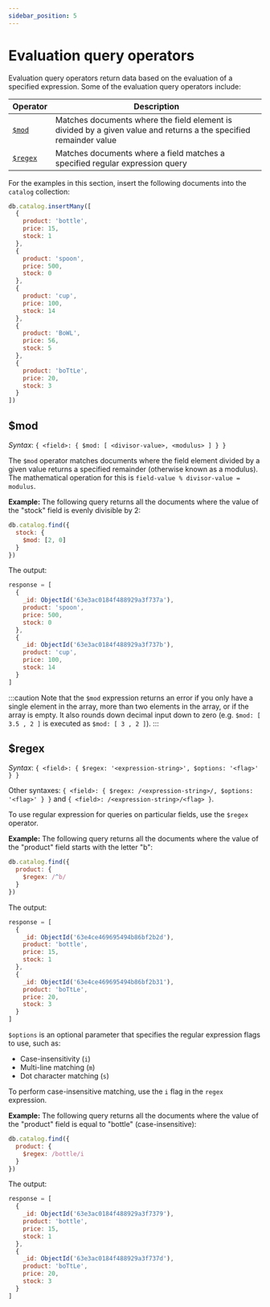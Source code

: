 ```yaml
---
sidebar_position: 5
---
```


# Evaluation query operators

Evaluation query operators return data based on the evaluation of a specified expression.
Some of the evaluation query operators include:

| Operator           | Description                                                                                                       |
| ------------------ | ----------------------------------------------------------------------------------------------------------------- |
| [`$mod`](#mod)     | Matches documents where the field element is divided by a given value and returns a the specified remainder value |
| [`$regex`](#regex) | Matches documents where a field matches a specified regular expression query                                      |

For the examples in this section, insert the following documents into the `catalog` collection:

```javascript
db.catalog.insertMany([
  {
    product: 'bottle',
    price: 15,
    stock: 1
  },
  {
    product: 'spoon',
    price: 500,
    stock: 0
  },
  {
    product: 'cup',
    price: 100,
    stock: 14
  },
  {
    product: 'BoWL',
    price: 56,
    stock: 5
  },
  {
    product: 'boTtLe',
    price: 20,
    stock: 3
  }
])
```

## $mod

_Syntax_: `{ <field>: { $mod: [ <divisor-value>, <modulus> ] } }`

The `$mod` operator matches documents where the field element divided by a given value returns a specified remainder (otherwise known as a modulus).
The mathematical operation for this is `field-value % divisor-value = modulus`.

**Example:** The following query returns all the documents where the value of the "stock" field is evenly divisible by 2:

```javascript
db.catalog.find({
  stock: {
    $mod: [2, 0]
  }
})
```

The output:

```javascript
response = [
  {
    _id: ObjectId('63e3ac0184f488929a3f737a'),
    product: 'spoon',
    price: 500,
    stock: 0
  },
  {
    _id: ObjectId('63e3ac0184f488929a3f737b'),
    product: 'cup',
    price: 100,
    stock: 14
  }
]
```

:::caution
Note that the `$mod` expression returns an error if you only have a single element in the array, more than two elements in the array, or if the array is empty.
It also rounds down decimal input down to zero (e.g. `$mod: [ 3.5 , 2 ]` is executed as `$mod: [ 3 , 2 ]`).
:::

## $regex

_Syntax_: `{ <field>: { $regex: '<expression-string>', $options: '<flag>' } }`

Other syntaxes: `{ <field>: { $regex: /<expression-string>/, $options: '<flag>' } }` and `{ <field>: /<expression-string>/<flag> }`.

To use regular expression for queries on particular fields, use the `$regex` operator.

**Example:** The following query returns all the documents where the value of the "product" field starts with the letter "b":

```javascript
db.catalog.find({
  product: {
    $regex: /^b/
  }
})
```

The output:

```javascript
response = [
  {
    _id: ObjectId('63e4ce469695494b86bf2b2d'),
    product: 'bottle',
    price: 15,
    stock: 1
  },
  {
    _id: ObjectId('63e4ce469695494b86bf2b31'),
    product: 'boTtLe',
    price: 20,
    stock: 3
  }
]
```

`$options` is an optional parameter that specifies the regular expression flags to use, such as:

- Case-insensitivity (`i`)
- Multi-line matching (`m`)
- Dot character matching (`s`)

To perform case-insensitive matching, use the `i` flag in the `regex` expression.

**Example:** The following query returns all the documents where the value of the "product" field is equal to "bottle" (case-insensitive):

```javascript
db.catalog.find({
  product: {
    $regex: /bottle/i
  }
})
```

The output:

```javascript
response = [
  {
    _id: ObjectId('63e3ac0184f488929a3f7379'),
    product: 'bottle',
    price: 15,
    stock: 1
  },
  {
    _id: ObjectId('63e3ac0184f488929a3f737d'),
    product: 'boTtLe',
    price: 20,
    stock: 3
  }
]
```
